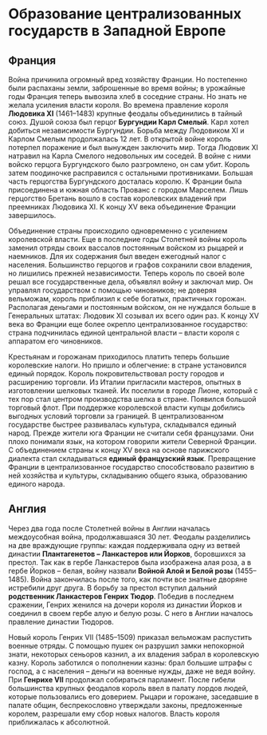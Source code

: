 # Образование централизованных государств в Западной Европе
## Франция
Война причинила огромный вред хозяйству Франции. Но постепенно были распаханы земли, заброшенные во время войны; в урожайные годы Франция теперь вывозила хлеб в соседние страны. Но знать не желала усиления власти короля. Во времена правление короля **Людовика XI** (1461–1483) крупные феодалы объединились в тайный союз. Душой союза был герцог **Бургундии Карл Смелый**. Карл хотел добиться независимости Бургундии. Борьба между Людовиком XI и Карлом Смелым продолжалась 12 лет. В открытой войне король потерпел поражение и был вынужден заключить мир. Тогда Людовик XI натравил на Карла Смелого недовольных им соседей. В войне с ними войско герцога Бургундского было разгромлено, он сам убит. Король затем поодиночке расправился с остальными противниками. Большая часть герцогства Бургундского досталась королю. К Франции была присоединена и южная область Прованс с городом Марселем. Лишь герцогство Бретань вошло в состав королевских владений при преемниках Людовика XI. К концу XV века объединение Франции завершилось.

Объединение страны происходило одновременно с усилением королевской власти. Еще в последние годы Столетней войны король заменил отряды своих вассалов постоянным войском из рыцарей и наемников. Для их содержания был введен ежегодный налог с населения. Большинство герцогов и графов сохранили свои владения, но лишились прежней независимости. Теперь король по своей воле решал все государственные дела, объявлял войну и заключал мир. Он управлял государством с помощью чиновников; не доверяя вельможам, король приблизил к себе богатых, практичных горожан. Располагая деньгами и постоянным войском, он не нуждался больше в Генеральных штатах: Людовик XI созывал их всего один раз. К концу XV века во Франции еще более окрепло централизованное государство: страна подчинилась единой центральной власти – власти короля с аппаратом его чиновников.

Крестьянам и горожанам приходилось платить теперь большие королевские налоги. Но пришло и облегчение: в стране установился единый порядок. Король покровительствовал росту городов и расширению торговли. Из Италии пригласили мастеров, опытных в изготовлении шелковых тканей. Их поселили в городе Лионе, который с тех пор стал центром производства шелка в стране. Появился большой торговый флот. При поддержке королевской власти купцы добились выгодных условий торговли за границей. В централизованном государстве быстрее развивалась культура, складывался единый народ. Прежде жители юга Франции не считали себя французами. Они плохо понимали язык, на котором говорили жители Северной Франции. С объединением страны к концу XV века на основе парижского диалекта стал складываться **единый французский язык**. Превращение Франции в централизованное государство способствовало развитию в ней хозяйства и культуры, складыванию общего языка, образованию единого народа.

## Англия
Через два года после Столетней войны в Англии началась междоусобная война, продолжавшаяся 30 лет. Феодалы разделились на две враждующие группы: каждая поддерживала одну из ветвей династии **Плантагенетов – Ланкастеров или Йорков**, боровшихся за престол. Так как в гербе Ланкастеров была изображена алая роза, а в гербе Йорков – белая, войну назвали **Войной Алой и Белой розы** (1455–1485). Война закончилась после того, как почти все знатные дворяне истребили друг друга. В борьбу за престол вступил дальний **родственник Ланкастеров Генрих Тюдор**. Победив в последнем сражении, Генрих женился на дочери короля из династии Йорков и соединил в своем гербе алую и белую розы. С него в Англии началось правление династии Тюдоров.

Новый король Генрих VII (1485–1509) приказал вельможам распустить военные отряды. С помощью пушек он разрушил замки непокорной знати, некоторых сеньоров казнил, а их владения забрал в королевскую казну. Король заботился о пополнении казны: брал большие штрафы с господ, а с населения – деньги на военные нужды, даже не ведя войну. При **Генрихе VII** продолжал собираться парламент. После гибели большинства крупных феодалов король ввел в палату лордов людей, которые пользовались его доверием. Рыцари и горожане, заседавшие в палате общин, беспрекословно утверждали законы, предложенные королем, разрешали ему сбор новых налогов. Власть короля приближалась к абсолютной.
